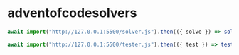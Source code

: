 # adventofcodesolvers

```js
await import("http://127.0.0.1:5500/solver.js").then(({ solve }) => solve());
```

```js
await import("http://127.0.0.1:5500/tester.js").then(({ test }) => test());
```
